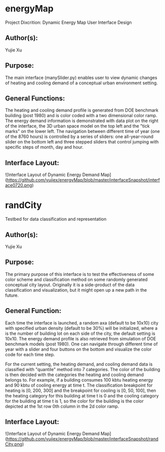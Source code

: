 # energyMap

Project Dixcrition: Dynamic Energy Map User Interface Design

## Author(s):

Yujie Xu

## Purpose:
The main interface (manySlider.py) enables user to view dynamic
changes of heating and cooling demand of a conceptual urban
environment setting.

## General Functions:

The heating and cooling demand profile is generated from DOE benchmark
building (post 1980) and is color coded with a two dimensional color
ramp. The energy demand information is demonstrated with data plot on
the right of the interface, the 3D urban space model on the top left
and the "tick marks" on the lower left. The navigation between
different time of year (one of the 8760 hours) is controlled by a
series of sliders: one all-year-round slider on the bottom left and
three stepped sliders that control jumping with specific steps of
month, day and hour.  

## Interface Layout: 

![Interface Layout of Dynamic Energy Demand Map]
(https://github.com/yujiex/energyMap/blob/master/interfaceSnapshot/interface0720.png)

# randCity

Testbed for data classification and representation

## Author(s):

Yujie Xu

## Purpose:

The primary purpose of this interface is to test the effectiveness of
some color scheme and classification method on some randomly generated
conceptual city layout. Originally it is a side-product of the data
classification and visualization, but it might open up a new path in
the future.  

## General Function: 

Each time the interface is launched, a random axa (default to be
10x10) city with specified urban density (default to be 30%) will be
initialized, where a is the number of building lot on each side of the
city, the default setting is 10x10. The energy demand profile is also
retrieved from simulation of DOE benchmark models (post 1980). One can
navigate through different time of year with a slider and four buttons
on the bottom and visualize the color code for each time step.

For the current setting, the heating demand, and cooling demand data
is classified with "quantile" method into 7 categories. The color of
the building is then decided with the categories the heating and
cooling demand belongs to. For example, if a building consumes 100
kbtu heating energy and 90 kbtu of cooling energy at time t. The
classification breakpoint for heating is [0, 200, 300] and the
breakpoint for cooling is [0, 50, 100], then the heating category for
this building at time t is 0 and the cooling category for the building
at time t is 1, so the color for the building is the color depicted at
the 1st row 0th column in the 2d color ramp.

## Interface Layout: 

![Interface Layout of Dynamic Energy Demand Map]
(https://github.com/yujiex/energyMap/blob/master/interfaceSnapshot/randCity.png)
